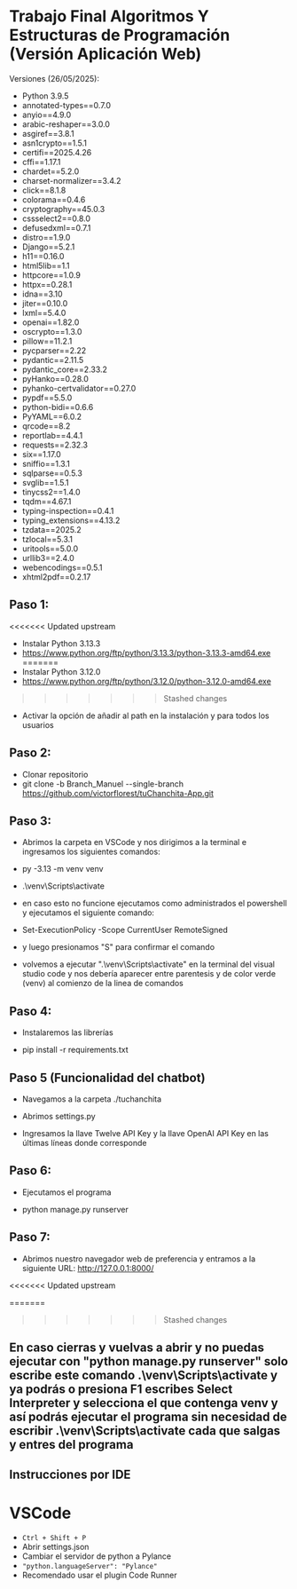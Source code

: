 # Trabajo Final Algoritmos Y Estructuras de Programación (Versión Aplicación Web)

Versiones (26/05/2025): 
+ Python 3.9.5
+ annotated-types==0.7.0
+ anyio==4.9.0
+ arabic-reshaper==3.0.0
+ asgiref==3.8.1
+ asn1crypto==1.5.1
+ certifi==2025.4.26
+ cffi==1.17.1
+ chardet==5.2.0
+ charset-normalizer==3.4.2
+ click==8.1.8
+ colorama==0.4.6
+ cryptography==45.0.3
+ cssselect2==0.8.0
+ defusedxml==0.7.1
+ distro==1.9.0
+ Django==5.2.1
+ h11==0.16.0
+ html5lib==1.1
+ httpcore==1.0.9
+ httpx==0.28.1
+ idna==3.10
+ jiter==0.10.0
+ lxml==5.4.0
+ openai==1.82.0
+ oscrypto==1.3.0
+ pillow==11.2.1
+ pycparser==2.22
+ pydantic==2.11.5
+ pydantic_core==2.33.2
+ pyHanko==0.28.0
+ pyhanko-certvalidator==0.27.0
+ pypdf==5.5.0
+ python-bidi==0.6.6
+ PyYAML==6.0.2
+ qrcode==8.2
+ reportlab==4.4.1
+ requests==2.32.3
+ six==1.17.0
+ sniffio==1.3.1
+ sqlparse==0.5.3
+ svglib==1.5.1
+ tinycss2==1.4.0
+ tqdm==4.67.1
+ typing-inspection==0.4.1
+ typing_extensions==4.13.2
+ tzdata==2025.2
+ tzlocal==5.3.1
+ uritools==5.0.0
+ urllib3==2.4.0
+ webencodings==0.5.1
+ xhtml2pdf==0.2.17

## Paso 1:
<<<<<<< Updated upstream
+ Instalar Python 3.13.3
+ https://www.python.org/ftp/python/3.13.3/python-3.13.3-amd64.exe
=======
+ Instalar Python 3.12.0
+ https://www.python.org/ftp/python/3.12.0/python-3.12.0-amd64.exe
>>>>>>> Stashed changes
+ Activar la opción de añadir al path en la instalación y para todos los usuarios

## Paso 2:

+ Clonar repositorio
+ git clone -b Branch_Manuel --single-branch https://github.com/victorflorest/tuChanchita-App.git

## Paso 3:

+ Abrimos la carpeta en VSCode y nos dirigimos a la terminal e ingresamos los siguientes comandos:

+ py -3.13 -m venv venv

+ .\venv\Scripts\activate

+ en caso esto no funcione ejecutamos como administrados el powershell y ejecutamos el siguiente comando:

+ Set-ExecutionPolicy -Scope CurrentUser RemoteSigned

+ y luego presionamos "S" para confirmar el comando

+ volvemos a ejecutar ".\venv\Scripts\activate" en la terminal del visual studio code y nos debería aparecer entre parentesis y de color verde (venv) al comienzo de la linea de comandos

## Paso 4:

+ Instalaremos las librerías

+ pip install -r requirements.txt

## Paso 5 (Funcionalidad del chatbot)

+ Navegamos a la carpeta ./tuchanchita

+ Abrimos settings.py

+ Ingresamos la llave Twelve API Key y la llave OpenAI API Key en las últimas líneas donde corresponde

## Paso 6:

+ Ejecutamos el programa

+ python manage.py runserver

## Paso 7:

+ Abrimos nuestro navegador web de preferencia y entramos a la siguiente URL: http://127.0.0.1:8000/

<<<<<<< Updated upstream

=======
>>>>>>> Stashed changes
## En caso cierras y vuelvas a abrir y no puedas ejecutar con "python manage.py runserver" solo escribe este comando .\venv\Scripts\activate y ya podrás o presiona F1 escribes Select Interpreter y selecciona el que contenga venv y así podrás ejecutar el programa sin necesidad de escribir .\venv\Scripts\activate cada que salgas y entres del programa

## Instrucciones por IDE
# VSCode
+ `Ctrl + Shift + P`
+ Abrir settings.json
+ Cambiar el servidor de python a Pylance
+ `"python.languageServer": "Pylance"`
+ Recomendado usar el plugin Code Runner